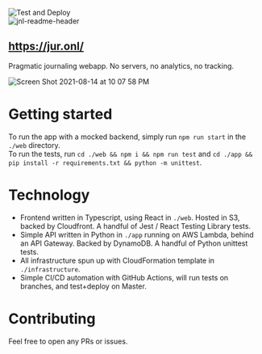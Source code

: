 ![Test and Deploy](https://github.com/odrusso/jnl/workflows/Deploy%20JNL%20to%20S3%20for%20static%20hosting/badge.svg)  
![jnl-readme-header](https://user-images.githubusercontent.com/15084674/129442900-24daa50f-79b3-491d-860b-de35b7885e36.png)

## https://jur.onl/
Pragmatic journaling webapp. No servers, no analytics, no tracking.  

![Screen Shot 2021-08-14 at 10 07 58 PM](https://user-images.githubusercontent.com/15084674/129442607-8915c1f1-32e4-4a9a-9a5a-ccf3eaf96ed1.png)

# Getting started
To run the app with a mocked backend, simply run `npm run start` in the `./web` directory.  
To run the tests, run `cd ./web && npm i && npm run test` and `cd ./app && pip install -r requirements.txt && python -m unittest`.

# Technology
- Frontend written in Typescript, using React in `./web`. Hosted in S3, backed by Cloudfront. A handful of Jest / React Testing Library tests.  
- Simple API written in Python in `./app` running on AWS Lambda, behind an API Gateway. Backed by DynamoDB. A handful of Python unittest tests.  
- All infrastructure spun up with CloudFormation template in `./infrastructure`.  
- Simple CI/CD automation with GitHub Actions, will run tests on branches, and test+deploy on Master.

# Contributing
Feel free to open any PRs or issues. 
